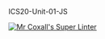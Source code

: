 ICS20-Unit-01-JS

[![Mr Coxall's Super Linter](https://github.com/conor-otoole/ICS20-Unit-01-HTML/workflows/Mr%20Coxall's%20Super%20Linter/badge.svg)](https://github.comconor-otoole/ICS20-Unit-01-HTML/actions/)
